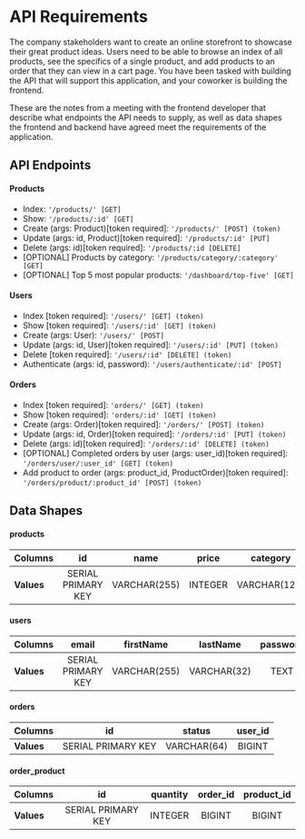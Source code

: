 # API Requirements

The company stakeholders want to create an online storefront to showcase their great product ideas. Users need to be able to browse an index of all products, see the specifics of a single product, and add products to an order that they can view in a cart page. You have been tasked with building the API that will support this application, and your coworker is building the frontend.

These are the notes from a meeting with the frontend developer that describe what endpoints the API needs to supply, as well as data shapes the frontend and backend have agreed meet the requirements of the application.

## API Endpoints

#### Products

- Index: `'/products/' [GET]`
- Show: `'/products/:id' [GET]`
- Create (args: Product)[token required]: `'/products/' [POST] (token)`
- Update (args: id, Product)[token required]: `'/products/:id' [PUT]`
- Delete (args: id)[token required]: `'/products/:id [DELETE]`
- [OPTIONAL] Products by category: `'/products/category/:category' [GET]`
- [OPTIONAL] Top 5 most popular products: `'/dashboard/top-five' [GET]`

#### Users

- Index [token required]: `'/users/' [GET] (token)`
- Show [token required]: `'/users/:id' [GET] (token)`
- Create (args: User): `'/users/' [POST]`
- Update (args: id, User)[token required]: `'/users/:id' [PUT] (token)`
- Delete [token required]: `'/users/:id' [DELETE] (token)`
- Authenticate (args: id, password): `'/users/authenticate/:id' [POST]`

#### Orders

- Index [token required]: `'orders/' [GET] (token)`
- Show [token required]: `'orders/:id' [GET] (token)`
- Create (args: Order)[token required]: `'/orders/' [POST] (token)`
- Update (args: id, Order)[token required]: `'/orders/:id' [PUT] (token)`
- Delete (args: id)[token required]: `'/orders/:id' [DELETE] (token)`
- [OPTIONAL] Completed orders by user (args: user_id)[token required]: `'/orders/user/:user_id' [GET] (token)`
- Add product to order (args: product_id, ProductOrder)[token required]: `'/orders/product/:product_id' [POST] (token)`

## Data Shapes

#### products

| Columns       |         id         |     name     |  price  |   category   | order_counter |
| :------------ | :----------------: | :----------: | :-----: | :----------: | :-----------: |
| <b>Values</b> | SERIAL PRIMARY KEY | VARCHAR(255) | INTEGER | VARCHAR(128) |    BIGINT     |

#### users

| Columns       |       email        |  firstName   |  lastName   | password |
| :------------ | :----------------: | :----------: | :---------: | :------: |
| <b>Values</b> | SERIAL PRIMARY KEY | VARCHAR(255) | VARCHAR(32) |   TEXT   |

#### orders

| Columns       |         id         |   status    | user_id |
| :------------ | :----------------: | :---------: | :-----: |
| <b>Values</b> | SERIAL PRIMARY KEY | VARCHAR(64) | BIGINT  |

#### order_product

| Columns       |         id         | quantity | order_id | product_id |
| :------------ | :----------------: | :------: | :------: | :--------: |
| <b>Values</b> | SERIAL PRIMARY KEY | INTEGER  |  BIGINT  |   BIGINT   |

